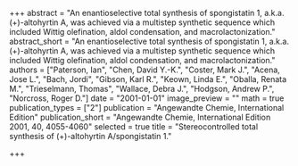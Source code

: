 +++
abstract = "An enantioselective total synthesis of spongistatin 1, a.k.a. (+)-altohyrtin A, was achieved via a multistep synthetic sequence which included Wittig olefination, aldol condensation, and macrolactonization."
abstract_short = "An enantioselective total synthesis of spongistatin 1, a.k.a. (+)-altohyrtin A, was achieved via a multistep synthetic sequence which included Wittig olefination, aldol condensation, and macrolactonization."
authors = ["Paterson, Ian", "Chen, David Y.-K.", "Coster, Mark J.", "Acena, Jose L.", "Bach, Jordi", "Gibson, Karl R.", "Keown, Linda E.", "Oballa, Renata M.", "Trieselmann, Thomas", "Wallace, Debra J.", "Hodgson, Andrew P.", "Norcross, Roger D."]
date = "2001-01-01"
image_preview = ""
math = true
publication_types = ["2"]
publication = "Angewandte Chemie, International Edition"
publication_short = "Angewandte Chemie, International Edition 2001, 40, 4055-4060"
selected = true
title = "Stereocontrolled total synthesis of (+)-altohyrtin A/spongistatin 1."


+++
